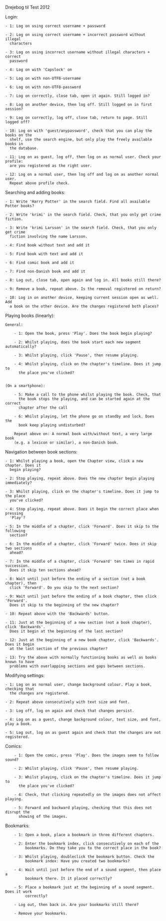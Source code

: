 Drejebog til Test 2012

Login: 

    - 1: Log on using correct username + password

    - 2: Log on using correct username + incorrect password without illegal 
      characters

    - 3: Log on using incorrect username without illegal characters + correct
      password

    - 4: Log on with 'Capslock' on

    - 5: Log on with non-UTF8-username

    - 6: Log on with non-UTF8-password

    - 7: Log on correctly, close tab, open it again. Still logged in?

    - 8: Log on another device, then log off. Still logged on in first session?

    - 9: Log on correctly, log off, close tab, return to page. Still logged off?

    - 10: Log on with 'guest/anypassword', check that you can play the books on the 
      shelf, use the search engine, but only play the freely available books in
      the database. 

    - 11: Log on as guest, log off, then log on as normal user. Check your profile: 
      are you registered as the right user. 

    - 12: Log on a normal user, then log off and log on as another normal user.
      Repeat above profile check. 


Searching and adding books: 

    - 1: Write 'Harry Potter' in the search field. Find all available Potter books?
    
    - 2: Write 'krimi' in the search field. Check, that you only get crime fiction. 

    - 3: Write 'krimi Larsson' in the search field. Check, that you only get crime 
      fiction involving the name Larsson.
    
    - 4: Find book without text and add it

    - 5: Find book with text and add it
 
    - 6: Find comic book and add it
 
    - 7: Find non-Danish book and add it

    - 8: Log out, close tab, open again and log in. All books still there?

    - 9: Remove a book, repeat above. Is the removal registered on return?

    - 10: Log in on another device, keeping current session open as well. Add
      a book on the other device. Are the changes registered both places?

 
Playing books (linearly):

    General:

        - 1: Open the book, press 'Play'. Does the book begin playing?
        
        - 2: Whilst playing, does the book start each new segment automatically?
        
        - 3: Whilst playing, click 'Pause', then resume playing. 

        - 4: Whilst playing, click on the chapter's timeline. Does it jump to
          the place you've clicked?


    (On a smartphone):
 
        - 5: Make a call to the phone whilst playing the book. Check, that 
          the book stops the playing, and can be started again at the correct
          chapter after the call
          
        - 6: Whilst playing, let the phone go on standby and lock. Does the 
          book keep playing undisturbed?
        
        Repeat above on: A normal book with/without text, a very large book 
        (e.g. a lexicon or similar), a non-Danish book.


Navigation between book sections: 

    - 1: Whilst playing a book, open the Chapter view, click a new chapter. Does it 
      begin playing?

    - 2: Stop playing, repeat above. Does the new chapter begin playing immediately?

    - 3: Whilst playing, click on the chapter's timeline. Does it jump to the place
      you've clicked?

    - 4: Stop playing, repeat above. Does it begin the correct place when pressing
      'Play'?

    - 5: In the middle of a chapter, click 'Forward'. Does it skip to the following
      section?
    
    - 6: In the middle of a chapter, click 'Forward' twice. Does it skip two sections
      ahead?

    - 7: In the middle of a chapter, click 'Forward' ten times in rapid succession.
      Does it skip ten sections ahead?

    - 8: Wait until just before the ending of a section (not a book chapter), then 
      click 'Forward'. Do you skip to the next section?

    - 9: Wait until just before the ending of a book chapter, then click 'Forward'.
      Does it skip to the beginning of the new chapter?

    - 10: Repeat above with the 'Backwards' button.

    - 11: Just at the beginning of a new section (not a book chapter), click 'Backwards'. 
      Does it begin at the beginning of the last section?

    - 12: Just at the beginning of a new book chapter, click 'Backwards'. Does it begin 
      at the last section of the previous chapter?

    - 13: Try the above with normally functioning books as well as books known to have 
      problems with overlapping sections and gaps between sections. 


Modifying settings: 

    - 1: Log on as normal user, change background colour. Play a book, checking that 
      the changes are registered.
 
    - 2: Repeat above consecutively with text size and font. 

    - 3: Log off, log on again and check that changes persist.

    - 4: Log on as a guest, change background colour, text size, and font, play a book.

    - 5: Log out, log on as guest again and check that the changes are not registered. 


Comics: 

        - 1: Open the comic, press 'Play'. Does the images seem to follow sound?
        
        - 2: Whilst playing, click 'Pause', then resume playing. 

        - 3: Whilst playing, click on the chapter's timeline. Does it jump to
          the place you've clicked?

        - 4: Check, that clicking repeatedly on the images does not affect playing. 

        - 5: Forward and backward playing, checking that this does not disrupt the 
          showing of the images. 

Bookmarks:

        - 1: Open a book, place a bookmark in three different chapters. 
        
        - 2: Enter the bookmark index, click consecutively on each of the 
             bookmarks. Do they take you to the correct place in the book?
             
        - 3: Whilst playing, doubleclick the bookmark button. Check the 
             bookmark index: Have you created two bookmarks?
             
        - 4: Wait until just before the end of a sound segment, then place a
             bookmark there. It it placed correctly?
             
        - 5: Place a bookmark just at the beginning of a sound segment. Does it work 
             correctly?
             
        - Log out, then back in. Are your bookmarks still there?
        
        - Remove your bookmarks. 
        
        
        
        
        
        
        
        